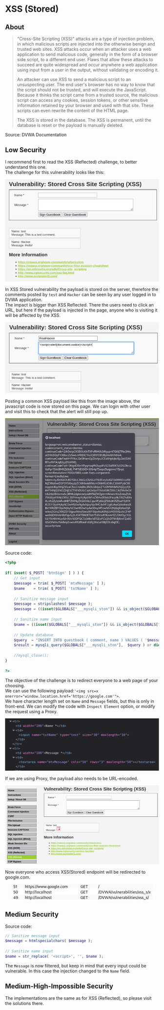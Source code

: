 # XSS (Stored)

## About
> "Cross-Site Scripting (XSS)" attacks are a type of injection problem, in which malicious scripts are injected into the otherwise benign and trusted web sites. XSS attacks occur when an attacker uses a web application to send malicious code, generally in the form of a browser side script, to a different end user. Flaws that allow these attacks to succeed are quite widespread and occur anywhere a web application using input from a user in the output, without validating or encoding it.
> 
> An attacker can use XSS to send a malicious script to an unsuspecting user. The end user's browser has no way to know that the script should not be trusted, and will execute the JavaScript. Because it thinks the script came from a trusted source, the malicious script can access any cookies, session tokens, or other sensitive information retained by your browser and used with that site. These scripts can even rewrite the content of the HTML page.
> 
> The XSS is stored in the database. The XSS is permanent, until the database is reset or the payload is manually deleted.

Source: DVWA Documentation

## Low Security
I recommend first to read the XSS (Reflected) challenge, to better understand this one.<br/>
The challenge for this vulnerability looks like this:

<p align="center">
  <img src="https://github.com/Abdy01/DVWA-Walkthrough/blob/main/XSS(Stored)/!images/xsss1.png?raw=true">
</p>

In XSS Stored vulnerability the payload is stored on the server, therefore the comments posted by `test` and `Hacker` can be seen by any user logged in to DVWA application.<br/>
The impact is bigger than XSS Reflected. There the users need to click an URL, but here if the payload is injected in the page, anyone who is visiting it will be affected by the XSS.<br/>

<p align="center">
  <img src="https://github.com/Abdy01/DVWA-Walkthrough/blob/main/XSS(Stored)/!images/xsss2.png?raw=true">
</p>

Posting a common XSS payload like this from the image above, the javascript code is now stored on this page. We can login with other user and visit this to check that the alert will still pop up.

<p align="center">
  <img src="https://github.com/Abdy01/DVWA-Walkthrough/blob/main/XSS(Stored)/!images/xsss3.png?raw=true">
</p>

Source code:
```php
<?php

if( isset( $_POST[ 'btnSign' ] ) ) {
    // Get input
    $message = trim( $_POST[ 'mtxMessage' ] );
    $name    = trim( $_POST[ 'txtName' ] );

    // Sanitize message input
    $message = stripslashes( $message );
    $message = ((isset($GLOBALS["___mysqli_ston"]) && is_object($GLOBALS["___mysqli_ston"])) ? mysqli_real_escape_string($GLOBALS["___mysqli_ston"],  $message ) : ((trigger_error("[MySQLConverterToo] Fix the mysql_escape_string() call! This code does not work.", E_USER_ERROR)) ? "" : ""));

    // Sanitize name input
    $name = ((isset($GLOBALS["___mysqli_ston"]) && is_object($GLOBALS["___mysqli_ston"])) ? mysqli_real_escape_string($GLOBALS["___mysqli_ston"],  $name ) : ((trigger_error("[MySQLConverterToo] Fix the mysql_escape_string() call! This code does not work.", E_USER_ERROR)) ? "" : ""));

    // Update database
    $query  = "INSERT INTO guestbook ( comment, name ) VALUES ( '$message', '$name' );";
    $result = mysqli_query($GLOBALS["___mysqli_ston"],  $query ) or die( '<pre>' . ((is_object($GLOBALS["___mysqli_ston"])) ? mysqli_error($GLOBALS["___mysqli_ston"]) : (($___mysqli_res = mysqli_connect_error()) ? $___mysqli_res : false)) . '</pre>' );

    //mysql_close();
}

?> 
```
The objective of the challenge is to redirect everyone to a web page of your choosing.<br/>
We can use the following payload:`'<img src=x onerror="window.location.href='https://google.com'">`.<br/>
We have character length set on `Name` and `Message` fields, but this is only in front-end. We can modify the code with `Inspect Element` option, or modify the request using a Proxy.

<p align="center">
  <img src="https://github.com/Abdy01/DVWA-Walkthrough/blob/main/XSS(Stored)/!images/xsss4.png?raw=true">
</p>

If we are using Proxy, the payload also needs to be URL-encoded.

<p align="center">
  <img src="https://github.com/Abdy01/DVWA-Walkthrough/blob/main/XSS(Stored)/!images/xsss5.png?raw=true">
</p>

Now everyone who access XSS(Stored) endpoint will be redirected to google.com.

<p align="center">
  <img src="https://github.com/Abdy01/DVWA-Walkthrough/blob/main/XSS(Stored)/!images/xsss6.png?raw=true">
</p>

## Medium Security
Source code:
```php
// Sanitize message input
$message = htmlspecialchars( $message );

// Sanitize name input
$name = str_replace( '<script>', '', $name ); 
```
The `Message` is now filtered, but keep in mind that every input could be vulnerable. In this case the injection changed to the `Name` field.

## Medium-High-Impossible Security
The implementations are the same as for XSS (Reflected), so please visit the solutions there.